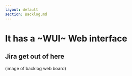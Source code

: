 ```yaml
---
layout: default
section: Backlog.md
---
```


# It has a ~WUI~ Web interface

## Jira get out of here
(image of backlog web board)
